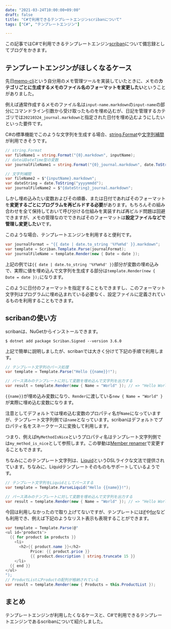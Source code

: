 ```yaml
---
date: "2021-03-24T10:00:00+09:00"
draft: false
title: "C#で利用できるテンプレートエンジンscribanについて"
tags: ["C#", "テンプレートエンジン"]

---
```


この記事ではC#で利用できるテンプレートエンジン[scriban](https://github.com/scriban/scriban)について備忘録としてブログをかきます。

## テンプレートエンジンがほしくなるケース

先日[memo-cli](https://github.com/yucchiy/memo-cli)という自分用のメモ管理ツールを実装していたときに、メモの**カテゴリごとに生成するメモのファイル名のフォーマットを変更したい**ということがありました。

例えば通常作成するメモのファイル名は`input-name.markdown`の`input-name`の部分にコマンドライン引数から受け取ったものを埋め込むが、日記を管理するカテゴリでは`20210324_journal.markdown`と指定された日付を埋め込むようにしたいといった要件です。

C#の標準機能でこのような文字列を生成する場合、[string.Format](https://docs.microsoft.com/en-us/dotnet/api/system.string.format?view=net-5.0)や[文字列補間](https://docs.microsoft.com/ja-jp/dotnet/csharp/tutorials/string-interpolation)が利用できそうです。

```cs
// string.Format
var fileName1 = string.Format("{0}.markdown", inputName);
// dateはDateTime型の変数
var journalFileName1 = string.Format("{0}_journal.markdown", date.ToString("yyyymmdd"));

// 文字列補間
var fileName2 = $"{inputName}.markdown";
var dateString = date.ToString("yyyymmdd");
var journalFileName2 = $"{dateString}_journal.markdown";
```

しかし埋め込みたい変数およびその順番、または日付であればそのフォーマットを**変更するごとにプログラムを再ビルドする必要**があります。もちろんその組み合わせを全て保持しておいて呼び分ける仕組みを実装すれば再ビルド問題は回避できますが、メモの管理なのでできればそのフォーマットは**設定ファイルなどで管理し変更したい**です。

このような場合、テンプレートエンジンを利用すると便利です。

```cs
var journalFormat = "{{ date | date.to_string '%Y%m%d' }}.markdown";
var template = Scriban.Template.Parse(journalFormat);
var journalFileName = template.Render(new { Date = date });
```

上記の例では`{{ date | date.to_string '%Y%m%d' }}`部分が変数の埋め込みで、実際に値を埋め込んで文字列を生成する部分は`template.Render(new { Date = date });`になります。

このように日付のフォーマットを指定することもできますし、このフォーマット文字列はプログラムに埋め込まれている必要なく、設定ファイルに定義されているものを利用することもできます。

## scribanの使い方

scribanは、NuGetからインストールできます。

```
$ dotnet add package Scriban.Signed --version 3.6.0
```

上記で簡単に説明しましたが、scribanでは大きく分けて下記の手順で利用します。

```cs
// テンプレート文字列のパース処理
var template = Template.Parse("Hello {{name}}!");

// パース済みのテンプレートに対して変数を埋め込んで文字列を出力する
var result = template.Render(new { Name = "World" }); // => "Hello World!"
```

`{{name}}`が埋め込み変数になり、`Render`に渡している`new { Name = "World" }`が実際に埋め込む変数になります。

注意としてデフォルトでは埋め込む変数のプロパティ名が`Name`になっていますが、テンプレート文字列側では`name`となっています。scribanはデフォルトでプロパティ名をスネークケースに変換して利用します。

つまり、例えば`MyMethodIsNice`というプロパティ名はテンプレート文字列側では`my_method_is_nice`として参照します。この挙動は[Member renamer](https://github.com/scriban/scriban/blob/master/doc/runtime.md#member-renamer)で変更することもできます。

ちなみにこのテンプレート文字列は、[Liquid](https://shopify.github.io/liquid/)というDSLライクな文法で提供されています。ちなみに、Liquidテンプレートそのものもサポートしているようです。

```cs
// テンプレート文字列をLiquidとしてパースする
var template = Template.ParseLiquid("Hello {{name}}!");

// パース済みのテンプレートに対して変数を埋め込んで文字列を出力する
var result = template.Render(new { Name = "World" }); // => "Hello World!"
```

今回は利用しなかったので取り上げてないですが、テンプレートには[if](https://github.com/scriban/scriban/blob/master/doc/language.md#92-if-expression-else-else-if-expression)や[for](https://github.com/scriban/scriban/blob/master/doc/language.md#93-loops)なども利用でき、例えば下記のようなリスト表示も表現することができます。

```cs
var template = Template.Parse(@"
<ul id='products'>
  {{ for product in products }}
    <li>
      <h2>{{ product.name }}</h2>
           Price: {{ product.price }}
           {{ product.description | string.truncate 15 }}
    </li>
  {{ end }}
</ul>
");
// ProductListにProductの配列が格納されている
var result = template.Render(new { Products = this.ProductList });
```

## まとめ

テンプレートエンジンが利用したくなるケースと、C#で利用できるテンプレートエンジンであるscribanについて紹介しました。
